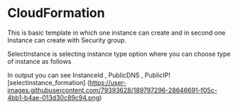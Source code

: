 # CloudFormation
This is basic template in which one instance can create and in second one Instance can create with Security group.

Selectinstance is selecting instance type option where you can choose type of instance as follows

In output you can see InstanceId  ,  PublicDNS  ,  PublicIP![selectinstance_formation]
(https://user-images.githubusercontent.com/79393628/189797296-28646691-f05c-4bb1-b4ae-013d30c89c94.png)
